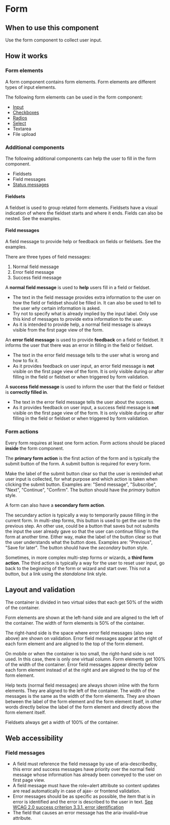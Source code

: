 # Form

## When to use this component

Use the form component to collect user input.

## How it works

### Form elements

A form component contains form elements. Form elements are different types of input elements.
 
The following form elements can be used in the form component:

* <a href="{{path './formitem.html'}}">Input</a>
* <a href="{{path './checkboxes.html'}}">Checkboxes</a>
* <a href="{{path './radios.html'}}">Radios</a>
* <a href="{{path './select.html'}}">Select</a>
* Textarea <!-- @TODO Add link to the file upload component -->
* File upload <!-- @TODO Add link to the file upload component -->

### Additional components

The following additional components can help the user to fill in the form component.

* Fieldsets
* Field messages
* <a href="{{path './status-message.html'}}">Status messages</a>

#### Fieldsets

A fieldset is used to group related form elements. Fieldsets have a visual indication of where the fieldset starts and where it ends. Fields can also be nested. See the examples.

#### Field messages

A field message to provide help or feedback on fields or fieldsets. See the examples.

There are three types of field messages:

1. Normal field message
2. Error field message
3. Success field message

A **normal field message** is used to **help** users fill in a field or fieldset. 

* The text in the field message provides extra information to the user on how the field or fieldset should be filled in. It can also be used to tell to the user *why* certain information is asked.
* Try not to specify what is already implied by the input label. Only use this kind of messages to provide extra information to the user.
* As it is intended to provide help, a normal field message is always visible from the first page view of the form.

An **error field message** is used to provide **feedback** on a field or fieldset. It informs the user that there was an error in filling in the field or fieldset.

* The text in the error field message tells to the user what is wrong and how to fix it.
* As it provides feedback on user input, an error field message is **not** visible on the first page view of the form. It is only visible during or after filling in the field or fieldset or when triggered by form validation.

A **success field message** is used to inform the user that the field or fieldset is **correctly filled in**.

* The text in the error field message tells the user about the success.
* As it provides feedback on user input, a success field message is **not** visible on the first page view of the form. It is only visible during or after filling in the field or fieldset or when triggered by form validation.

### Form actions

Every form requires at least one form action. Form actions should be placed **inside** the form component.

The **primary form action** is the first action of the form and is typically the submit button of the form. A submit button is required for every form.

Make the label of the submit button clear so that the user is reminded what user input is collected, for what purpose and which action is taken when clicking the submit button. Examples are: "Send message", "Subscribe", "Next", "Continue", "Confirm". The button should have the *primary* button style.

A form can also have a **secondary form action**.

The secundary action is typically a way to temporarily pause filling in the current form. In multi-step forms, this button is used to get the user to the previous step. An other use, could be a button that saves but not submits the input the user already gave so that the user can continue filling in the form at another time. Either way, make the label of the button clear so that the user understands what the button does. Examples are: "Previous", "Save for later". The button should have the *secondary* button style.
 
Sometimes, in more complex multi-step forms or wizards, a **third form action**. The third action is typically a way for the user to reset user input, go back to the beginning of the form or wizard and start over. This not a button, but a link using the *standalone* link style.

## Layout and validation

The container is divided in two virtual sides that each get 50% of the width of the container.

Form elements are shown at the left-hand side and are aligned to the left of the container. The width of form elements is 50% of the container.

The right-hand side is the space where error field messages (also see above) are shown on validation. Error field messages appear at the right of each form element and are aligned to the top of the form element.

On mobile or when the container is too small, the right-hand side is not used. In this case, there is only one virtual column. Form elements get 100% of the width of the container. Error field messages appear directly below each form element instead of at the right and are aligned to the top of the form element.

Help texts (normal field messages) are always shown inline with the form elements. They are aligned to the left of the container. The width of the messages is the same as the width of the form elements. They are shown between the label of the form element and the form element itself, in other words directly below the label of the form element and directly above the form element itself.

Fieldsets always get a width of 100% of the container.

## Web accessibility

### Field messages

* A field must reference the field message by use of aria-describedby, this error and success messages have priority over the normal field message whose information has already been conveyed to the user on first page view.
* A field message must have the role=alert attribute so content updates are read automatically in case of ajax- or frontend validation.
* Error messages should be as specific as possible, the item that is in error is identified and the error is described to the user in text. [See WCAG 2.0 success criterion 3.3.1. error identification](https://www.w3.org/TR/UNDERSTANDING-WCAG20/minimize-error-identified.html)
* The field that causes an error message has the aria-invalid=true attribute.
